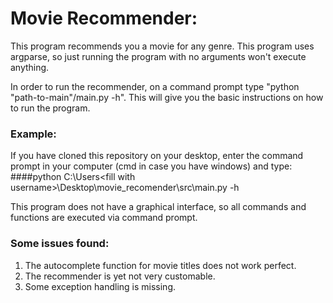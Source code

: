 # Movie Recommender:
This program recommends you a movie for any genre. This program uses argparse, so just running the program with no arguments won't execute anything.

In order to run the recommender, on a command prompt type "python "path-to-main"/main.py -h". This will give you the basic instructions on how to run the program.

### Example:
If you have cloned this repository on your desktop, enter the command prompt in your computer (cmd in case you have windows) and type:
####python C:\Users\<fill with username>\Desktop\movie_recomender\src\main.py -h

This program does not have a graphical interface, so all commands and functions are executed via command prompt.

### Some issues found:
1. The autocomplete function for movie titles does not work perfect.
2. The recommender is yet not very customable.
3. Some exception handling is missing.
